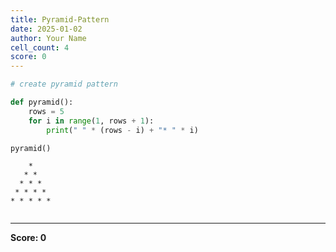 ```yaml
---
title: Pyramid-Pattern
date: 2025-01-02
author: Your Name
cell_count: 4
score: 0
---
```


```python
# create pyramid pattern
```


```python
def pyramid():
    rows = 5
    for i in range(1, rows + 1):
        print(" " * (rows - i) + "* " * i)
```


```python
pyramid()
```

        * 
       * * 
      * * * 
     * * * * 
    * * * * * 



```python

```


---
**Score: 0**
